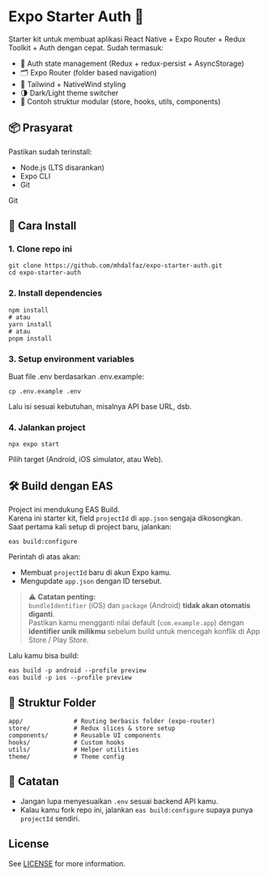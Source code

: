 # Expo Starter Auth 🚀

Starter kit untuk membuat aplikasi React Native + Expo Router + Redux Toolkit + Auth dengan cepat.
Sudah termasuk:

- 🔐 Auth state management (Redux + redux-persist + AsyncStorage)
- 🗂️ Expo Router (folder based navigation)
- 🎨 Tailwind + NativeWind styling
- 🌗 Dark/Light theme switcher
- 🧪 Contoh struktur modular (store, hooks, utils, components)

## 📦 Prasyarat

Pastikan sudah terinstall:

- Node.js (LTS disarankan)
- Expo CLI
- Git

Git

## 🚀 Cara Install

### 1. Clone repo ini

```shell
git clone https://github.com/mhdalfaz/expo-starter-auth.git
cd expo-starter-auth
```

### 2. Install dependencies

```shell
npm install
# atau
yarn install
# atau
pnpm install
```

### 3. Setup environment variables

Buat file .env berdasarkan .env.example:

```shell
cp .env.example .env
```

Lalu isi sesuai kebutuhan, misalnya API base URL, dsb.

### 4. Jalankan project

```shell
npx expo start
```

Pilih target (Android, iOS simulator, atau Web).

## 🛠️ Build dengan EAS

Project ini mendukung EAS Build.
<br>
Karena ini starter kit, field `projectId` di `app.json` sengaja dikosongkan.
<br>
Saat pertama kali setup di project baru, jalankan:

```shell
eas build:configure
```

Perintah di atas akan:

- Membuat `projectId` baru di akun Expo kamu.
- Mengupdate `app.json` dengan ID tersebut.

> ⚠️ **Catatan penting:**  
> `bundleIdentifier` (iOS) dan `package` (Android) **tidak akan otomatis diganti**.  
> Pastikan kamu mengganti nilai default (`com.example.app`) dengan **identifier unik milikmu** sebelum build untuk mencegah konflik di App Store / Play Store.

Lalu kamu bisa build:

```shell
eas build -p android --profile preview
eas build -p ios --profile preview
```

## 📂 Struktur Folder
```
app/              # Routing berbasis folder (expo-router)
store/            # Redux slices & store setup
components/       # Reusable UI components
hooks/            # Custom hooks
utils/            # Helper utilities
theme/            # Theme config
```

## 🔑 Catatan

- Jangan lupa menyesuaikan `.env` sesuai backend API kamu.
- Kalau kamu fork repo ini, jalankan `eas build:configure` supaya punya `projectId` sendiri.

## License
See [LICENSE](https://github.com/mhdalfaz/expo-starter-auth/blob/main/LICENSE) for more information.